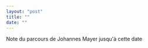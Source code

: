 ```yaml
---
layout: "post"
title: ""
date: ""
---
```





<div class="histoire"></div>

<div class="commentaire">Note du parcours de Johannes Mayer jusqu'à cette date</div>